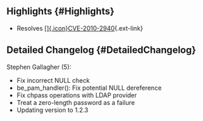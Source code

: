 Highlights {#Highlights}
----------

-   Resolves
    [[​]{.icon}CVE-2010-2940](https://bugzilla.redhat.com/show_bug.cgi?id=CVE-2010-2940){.ext-link}

Detailed Changelog {#DetailedChangelog}
------------------

Stephen Gallagher (5):

-   Fix incorrect NULL check
-   be\_pam\_handler(): Fix potential NULL dereference
-   Fix chpass operations with LDAP provider
-   Treat a zero-length password as a failure
-   Updating version to 1.2.3

